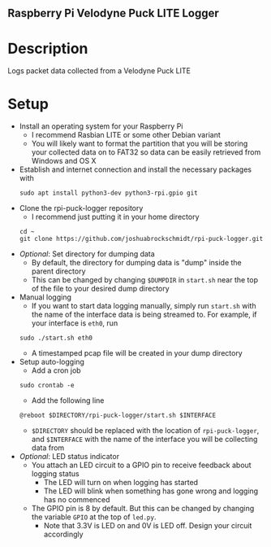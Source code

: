 ## Raspberry Pi Velodyne Puck LITE Logger

# Description

Logs packet data collected from a Velodyne Puck LITE

# Setup

 * Install an operating system for your Raspberry Pi
   - I recommend Rasbian LITE or some other Debian variant
   - You will likely want to format the partition that you will be storing your collected data on to FAT32 so data can be easily retrieved from Windows and OS X
 * Establish and internet connection and install the necessary packages with
    ```
    sudo apt install python3-dev python3-rpi.gpio git
    ```
 * Clone the rpi-puck-logger repository
   - I recommend just putting it in your home directory
    ```
    cd ~
    git clone https://github.com/joshuabrockschmidt/rpi-puck-logger.git
    ```
 * *Optional*: Set directory for dumping data
   - By default, the directory for dumping data is "dump" inside the parent directory
   - This can be changed by changing ```$DUMPDIR``` in ```start.sh``` near the top of the file to your desired dump directory
 * Manual logging
   - If you want to start data logging manually, simply run ```start.sh``` with the name of the interface data is being streamed to. For example, if your interface is ```eth0```, run
    ```
    sudo ./start.sh eth0
    ```
   - A timestamped pcap file will be created in your dump directory
 * Setup auto-logging
   - Add a cron job
    ```
    sudo crontab -e
    ```
   - Add the following line
    ```
    @reboot $DIRECTORY/rpi-puck-logger/start.sh $INTERFACE
    ```
   - ```$DIRECTORY``` should be replaced with the location of ```rpi-puck-logger```, and ```$INTERFACE``` with the name of the interface you will be collecting data from
 * *Optional*: LED status indicator
   - You attach an LED circuit to a GPIO pin to receive feedback about logging status
     * The LED will turn on when logging has started
     * The LED will blink when something has gone wrong and logging has no commenced
   - The GPIO pin is 8 by default. But this can be changed by changing the variable ```GPIO``` at the top of ```led.py```.
     * Note that 3.3V is LED on and 0V is LED off. Design your circuit accordingly
